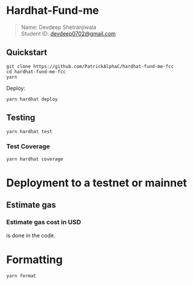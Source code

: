 # Hardhat-Fund-me

> Name: Devdeep Shetranjiwala  <br> 
> Student ID: devdeep0702@gmail.com

## Quickstart
```
git clone https://github.com/PatrickAlphaC/hardhat-fund-me-fcc
cd hardhat-fund-me-fcc
yarn
```

Deploy:

```
yarn hardhat deploy
```

## Testing

```
yarn hardhat test
```

### Test Coverage

```
yarn hardhat coverage
```

# Deployment to a testnet or mainnet
## Estimate gas
### Estimate gas cost in USD 
is done in the code. 

# Formatting 

```
yarn format
```

